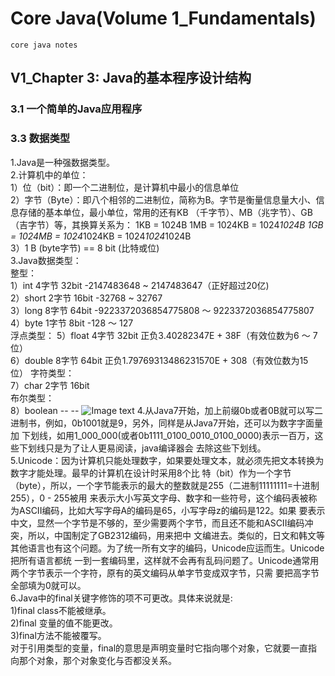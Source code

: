 # Core Java(Volume 1_Fundamentals)
    core java notes
## V1_Chapter 3: Java的基本程序设计结构
### 3.1 一个简单的Java应用程序
### 3.3 数据类型
1.Java是一种强数据类型。   
2.计算机中的单位：   
1）位（bit）：即一个二进制位，是计算机中最小的信息单位   
2）字节（Byte）：即八个相邻的二进制位，简称为B。字节是衡量信息量大小、信息存储的基本单位，最小单位，常用的还有KB
（千字节）、MB（兆字节）、GB（吉字节）等，其换算关系为：
1KB = 1024B 1MB = 1024KB = 1024*1024B
1GB = 1024MB = 1024*1024KB = 1024*1024*1024B   
3）1 B (byte字节) == 8 bit (比特或位)   
3.Java数据类型：   
整型：   
1）int       4字节     32bit     -2147483648 ~ 2147483647（正好超过20亿)   
2）short     2字节     16bit     -32768 ~ 32767   
3）long      8字节     64bit     -9223372036854775808 ～ 9223372036854775807   
4）byte      1字节     8bit      -128 ～ 127   
浮点类型：
5）float     4字节     32bit      正负3.40282347E + 38F（有效位数为6 ～ 7位）   
6）double    8字节     64bit      正负1.79769313486231570E + 308（有效位数为15位）
字符类型：   
7）char      2字节     16bit    
布尔类型：   
8）boolean    --        --
![Image text](src/main/resources/image/BasicType.jpeg)
4.从Java7开始，加上前缀0b或者0B就可以写二进制书，例如，0b1001就是9，另外，同样是从Java7开始，还可以为数字字面量加
下划线，如用1_000_000(或者0b1111_0100_0010_0100_0000)表示一百万，这些下划线只是为了让人更易阅读，java编译器会
去除这些下划线。  
5.Unicode：因为计算机只能处理数字，如果要处理文本，就必须先把文本转换为数字才能处理。最早的计算机在设计时采用8个比
特（bit）作为一个字节（byte），所以，一个字节能表示的最大的整数就是255（二进制11111111=十进制255），0 - 255被用
来表示大小写英文字母、数字和一些符号，这个编码表被称为ASCII编码，比如大写字母A的编码是65，小写字母z的编码是122。如果
要表示中文，显然一个字节是不够的，至少需要两个字节，而且还不能和ASCII编码冲突，所以，中国制定了GB2312编码，用来把中
文编进去。类似的，日文和韩文等其他语言也有这个问题。为了统一所有文字的编码，Unicode应运而生。Unicode把所有语言都统
一到一套编码里，这样就不会再有乱码问题了。Unicode通常用两个字节表示一个字符，原有的英文编码从单字节变成双字节，只需
要把高字节全部填为0就可以。    
6.Java中的final关键字修饰的项不可更改。具体来说就是:   
1)final class不能被继承。   
2)final 变量的值不能更改。   
3)final方法不能被覆写。   
对于引用类型的变量，final的意思是声明变量时它指向哪个对象，它就要一直指向那个对象，那个对象变化与否都没关系。   

